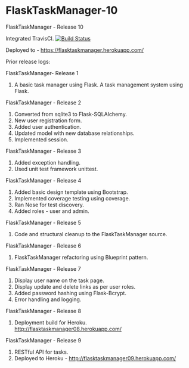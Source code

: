 # FlaskTaskManager-10
FlaskTaskManager - Release 10

Integrated TravisCI.
[![Build Status](https://travis-ci.org/SandipanGhosh/FlaskTaskManager-10.svg?branch=master)](https://travis-ci.org/SandipanGhosh/FlaskTaskManager-10)


Deployed to - https://flasktaskmanager.herokuapp.com/

Prior release logs:

FlaskTaskManager- Release 1
1. A basic task manager using Flask. A task management system using Flask.

FlaskTaskManager - Release 2
1. Converted from sqlite3 to Flask-SQLAlchemy.
2. New user registration form.
3. Added user authentication.
4. Updated model with new database relationships.
5. Implemented session.

FlaskTaskManager - Release 3
1. Added exception handling.
2. Used unit test framework unittest.

FlaskTaskManager - Release 4
1. Added basic design template using Bootstrap.
2. Implemented coverage testing using coverage.
3. Ran Nose for test discovery.
4. Added roles - user and admin.

FlaskTaskManager - Release 5
1. Code and structural cleanup to the FlaskTaskManager source.

FlaskTaskManager - Release 6
1. FlaskTaskManager refactoring using Blueprint pattern.

FlaskTaskManager - Release 7
1. Display user name on the task page.
2. Display update and delete links as per user roles.
3. Added password hashing using Flask-Bcrypt.
4. Error handling and logging.

FlaskTaskManager - Release 8
1. Deployment build for Heroku. http://flasktaskmanager08.herokuapp.com/

FlaskTaskManager - Release 9
1. RESTful API for tasks.
2. Deployed to Heroku - http://flasktaskmanager09.herokuapp.com/
